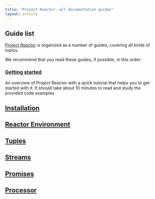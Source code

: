 ```yaml
---
title: "Project Reactor: all documentation guides"
layout: article
---
```


## Guide list

[Project Reactor](https://github.com/reactor/reactor/) is organized as a number of guides, covering all kinds of topics.

We recommend that you read these guides, if possible, in this order:

###  [Getting started](/articles/getting_started.html)

An overview of Project Reactor with a quick tutorial that helps you to get started with it. It should take about
10 minutes to read and study the provided code examples

## [Installation](/articles/installation.html)

## [Reactor Environment](/articles/environment.html)

## [Tuples](/articles/tuples.html)

## [Streams](/articles/streams.html)

## [Promises](/articles/promises.html)

## [Processor](/articles/processor.html)
